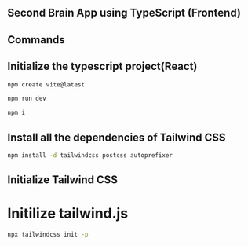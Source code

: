 ## Second Brain App using TypeScript  (Frontend)

## Commands

## Initialize the typescript project(React)

```bash
npm create vite@latest
```

```bash
npm run dev
```

```bash
npm i
```

## Install all the dependencies of Tailwind CSS

```bash
npm install -d tailwindcss postcss autoprefixer
```

## Initialize Tailwind CSS

# Initilize tailwind.js 
```bash
npx tailwindcss init -p
```



```bash